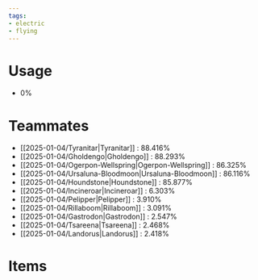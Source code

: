 ```yaml
---
tags:
- electric
- flying
---
```

# Usage
- 0%
# Teammates
- [[2025-01-04/Tyranitar|Tyranitar]] : 88.416%
- [[2025-01-04/Gholdengo|Gholdengo]] : 88.293%
- [[2025-01-04/Ogerpon-Wellspring|Ogerpon-Wellspring]] : 86.325%
- [[2025-01-04/Ursaluna-Bloodmoon|Ursaluna-Bloodmoon]] : 86.116%
- [[2025-01-04/Houndstone|Houndstone]] : 85.877%
- [[2025-01-04/Incineroar|Incineroar]] : 6.303%
- [[2025-01-04/Pelipper|Pelipper]] : 3.910%
- [[2025-01-04/Rillaboom|Rillaboom]] : 3.091%
- [[2025-01-04/Gastrodon|Gastrodon]] : 2.547%
- [[2025-01-04/Tsareena|Tsareena]] : 2.468%
- [[2025-01-04/Landorus|Landorus]] : 2.418%
# Items